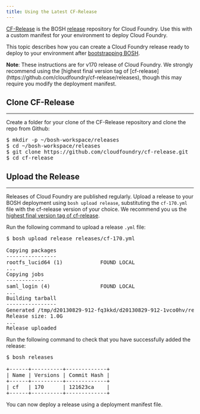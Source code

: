 ```yaml
---
title: Using the Latest CF-Release
---
```


[CF-Release](https://github.com/cloudfoundry/cf-release) is the BOSH [release](/bosh/reference/index.html#bosh-release) repository for Cloud Foundry. Use this with a custom manifest for your environment to deploy Cloud Foundry.

This topic describes how you can create a Cloud Foundry release ready to deploy to your environment after [bootstrapping BOSH](/deploying/).

<p class="note"><strong>Note</strong>: These instructions are for v170 release of Cloud Foundry. We strongly recommend using the [highest final version tag of [cf-release](https://github.com/cloudfoundry/cf-release/releases), though this may require you modify the deployment manifest.</p>

## <a id='clone'></a> Clone CF-Release ##
-----------------------------------

Create a folder for your clone of the CF-Release repository and clone the repo from Github:

<pre class="terminal">
$ mkdir -p ~/bosh-workspace/releases
$ cd ~/bosh-workspace/releases
$ git clone https://github.com/cloudfoundry/cf-release.git
$ cd cf-release
</pre>

## <a id='upload-the-release'></a> Upload the Release ##
--------------------------------------------------

Releases of Cloud Foundry are published regularly.
Upload a release to your BOSH deployment using `bosh upload release`, substituting the `cf-170.yml` file with the cf-release version of your choice.
We recommend you us the [highest final version tag of cf-release](https://github.com/cloudfoundry/cf-release/releases).

Run the following command to upload a release `.yml` file:

<pre class="terminal">
$ bosh upload release releases/cf-170.yml

Copying packages
----------------
rootfs_lucid64 (1)            FOUND LOCAL
...
Copying jobs
------------
saml_login (4)                FOUND LOCAL
...
Building tarball
----------------
Generated /tmp/d20130829-912-fq3kkd/d20130829-912-1vco0hv/release.tgz
Release size: 1.0G
...
Release uploaded
</pre>

Run the following command to check that you have successfully added the release:

<pre class="terminal">
$ bosh releases

+------+----------+-------------+
| Name | Versions | Commit Hash |
+------+----------+-------------+
| cf   | 170      | 121623ca    |
+------+----------+-------------+
</pre>

You can now deploy a release using a deployment manifest file.